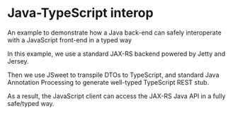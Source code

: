 # Java-TypeScript interop

An example to demonstrate how a Java back-end can safely interoperate with a JavaScript front-end in a typed way

In this example, we use a standard JAX-RS backend powered by Jetty and Jersey.

Then we use JSweet to transpile DTOs to TypeScript, and standard Java Annotation Processing to generate well-typed TypeScript REST stub.

As a result, the JavaScript client can access the JAX-RS Java API in a fully safe/typed way.


